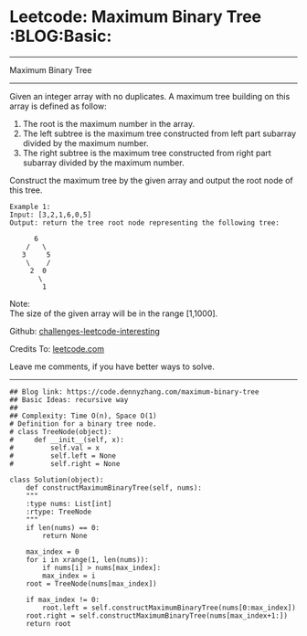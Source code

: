 
# Leetcode: Maximum Binary Tree     :BLOG:Basic:

---

Maximum Binary Tree  

---

Given an integer array with no duplicates. A maximum tree building on this array is defined as follow:  

1.  The root is the maximum number in the array.
2.  The left subtree is the maximum tree constructed from left part subarray divided by the maximum number.
3.  The right subtree is the maximum tree constructed from right part subarray divided by the maximum number.

Construct the maximum tree by the given array and output the root node of this tree.  

    Example 1:
    Input: [3,2,1,6,0,5]
    Output: return the tree root node representing the following tree:
    
          6
        /   \
       3     5
        \    / 
         2  0   
           \
            1

Note:  
The size of the given array will be in the range [1,1000].  

Github: [challenges-leetcode-interesting](https://github.com/DennyZhang/challenges-leetcode-interesting/tree/master/problems/maximum-binary-tree)  

Credits To: [leetcode.com](https://leetcode.com/problems/maximum-binary-tree/description/)  

Leave me comments, if you have better ways to solve.  

---

    ## Blog link: https://code.dennyzhang.com/maximum-binary-tree
    ## Basic Ideas: recursive way
    ##
    ## Complexity: Time O(n), Space O(1)
    # Definition for a binary tree node.
    # class TreeNode(object):
    #     def __init__(self, x):
    #         self.val = x
    #         self.left = None
    #         self.right = None
    
    class Solution(object):
        def constructMaximumBinaryTree(self, nums):
    	"""
    	:type nums: List[int]
    	:rtype: TreeNode
    	"""
    	if len(nums) == 0:
    	    return None
    
    	max_index = 0
    	for i in xrange(1, len(nums)):
    	    if nums[i] > nums[max_index]:
    		max_index = i
    	root = TreeNode(nums[max_index])
    
    	if max_index != 0:
    	    root.left = self.constructMaximumBinaryTree(nums[0:max_index])
    	root.right = self.constructMaximumBinaryTree(nums[max_index+1:])
    	return root

